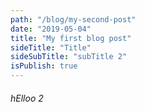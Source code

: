 ```yaml
---
path: "/blog/my-second-post"
date: "2019-05-04"
title: "My first blog post"
sideTitle: "Title"
sideSubTitle: "subTitle 2"
isPublish: true
---
```


###### hElloo 2

